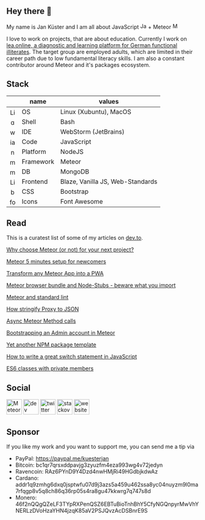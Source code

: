 ## Hey there 👋

My name is Jan Küster and I am all about JavaScript <img src='https://cdn.jsdelivr.net/npm/simple-icons@3.0.1/icons/javascript.svg' alt='JavaScript' height='16'> + Meteor [<img src='https://cdn.jsdelivr.net/npm/simple-icons@3.0.1/icons/meteor.svg' alt='Meteor' height='16'>](https://meteor.com)

I love to work on projects, that are about education. Currently I work on [lea.online, a diagnostic and learning platform for German functional illiterates](https://github.com/leaonline). The target group are employed adults, which are limited in their career path due to low fundamental literacy skills.
I am also a constant contributor around Meteor and it's packages ecosystem.

## Stack

|      | name | values |
| :--: | ---- | ------ |
|<img src='https://cdn.jsdelivr.net/npm/simple-icons@3.0.1/icons/linux.svg' alt='Linux' height='16'>|OS|Linux (Xubuntu), MacOS|
|<img src='https://cdn.jsdelivr.net/npm/simple-icons@3.0.1/icons/gnubash.svg' alt='gnu-bash' height='16'>|Shell|Bash|
|<img src='https://cdn.jsdelivr.net/npm/simple-icons@3.0.1/icons/webstorm.svg' alt='webstorm' height='16'>|IDE|WebStorm (JetBrains)|
|<img src='https://cdn.jsdelivr.net/npm/simple-icons@3.0.1/icons/javascript.svg' alt='javascript' height='16'>|Code|JavaScript|
|<img src='https://cdn.jsdelivr.net/npm/simple-icons@3.0.1/icons/node-dot-js.svg' alt='nodejs' height='16'>|Platform|NodeJS|
|<img src='https://cdn.jsdelivr.net/npm/simple-icons@3.0.1/icons/meteor.svg' alt='meteor' height='16'>|Framework|Meteor|
|<img src='https://cdn.jsdelivr.net/npm/simple-icons@3.0.1/icons/mongodb.svg' alt='mongodb' height='16'>|DB|MongoDB|
|<img src='https://cdn.jsdelivr.net/npm/simple-icons@3.0.1/icons/mdnwebdocs.svg' alt='Linux' height='16'>|Frontend|Blaze, Vanilla JS, Web-Standards|
|<img src='https://cdn.jsdelivr.net/npm/simple-icons@3.0.1/icons/bootstrap.svg' alt='bootstrap' height='16'>|CSS|Bootstrap|
|<img src='https://cdn.jsdelivr.net/npm/simple-icons@3.0.1/icons/fontawesome.svg' alt='fontaweseome' height='16'>|Icons|Font Awesome|

## Read

This is a curatest list of some of my articles on [dev.to](https://dev.to/).

[Why choose Meteor (or not) for your next project?](https://dev.to/jankapunkt/why-choose-meteor-or-not-for-your-next-project-1gnh)

[Meteor 5 minutes setup for newcomers](https://dev.to/jankapunkt/meteor-5-minutes-setup-for-newcomers-1aga)

[Transform any Meteor App into a PWA](https://dev.to/jankapunkt/transform-any-meteor-app-into-a-pwa-4k44)

[Meteor browser bundle and Node-Stubs - beware what you import ](https://dev.to/jankapunkt/meteor-browser-bundle-and-node-stubs-beware-what-you-import-342f)

[Meteor and standard lint](https://dev.to/jankapunkt/meteor-and-standard-lint-gg7)

[How stringify Proxy to JSON](https://dev.to/jankapunkt/how-stringify-proxy-to-json-10oe)

[Async Meteor Method calls](https://dev.to/jankapunkt/async-meteor-method-calls-24f9)

[Bootstrapping an Admin account in Meteor](https://dev.to/jankapunkt/bootstrapping-an-admin-account-in-meteor-408b)

[Yet another NPM package template](https://dev.to/jankapunkt/yet-another-npm-package-template-270k)

[How to write a great switch statement in JavaScript](https://dev.to/jankapunkt/how-to-write-a-great-switch-statement-in-javascript-265)

[ES6 classes with private members](https://dev.to/jankapunkt/es6-classes-with-private-members-144d)


## Social

[<img src='https://cdn.jsdelivr.net/npm/simple-icons@3.0.1/icons/meteor.svg' alt='Meteor forums profile' height='40'>](https://forums.meteor.com/u/jkuester)
[<img src='https://cdn.jsdelivr.net/npm/simple-icons@3.0.1/icons/dev-dot-to.svg' alt='dev' height='40'>](https://dev.to/jankapunkt)  [<img src='https://cdn.jsdelivr.net/npm/simple-icons@3.0.1/icons/twitter.svg' alt='twitter' height='40'>](https://twitter.com/kuester_jan)  [<img src='https://cdn.jsdelivr.net/npm/simple-icons@3.0.1/icons/stackoverflow.svg' alt='stackoverflow' height='40'>](https://stackoverflow.com/users/3098783)  [<img src='https://cdn.jsdelivr.net/npm/simple-icons@3.0.1/icons/icloud.svg' alt='website' height='40'>](jankuester.com)  

## Sponsor

If you like my work and you want to support me, you can send me a tip via 

- PayPal: https://paypal.me/kuesterjan
- Bitcoin: bc1qr7qrsxddpavjg3zyuzfm4eza993wg4v72jedyn
- Ravencoin: RAz6PYnD9Y4Dzd4nwHMjRi49HGdbjkdwAz
- Cardano: addr1q9zmhg6dxq0jsptwfu07d9j3azs5a459u462ssa8yc04nuyzm9l0ma7rfqgp8v5q8ch86q36rp05s4ra8gu47kkwrg7q747s8d
- Monero: 46f2nQQgQZeLF3TYpRXPenQSZ6EBTuBioTnhBhY5CfyNGQnpyrMwVhYNERLzDVoHzaYHN4jzqK85aV2PSJQvzAcDSBnrE9S

